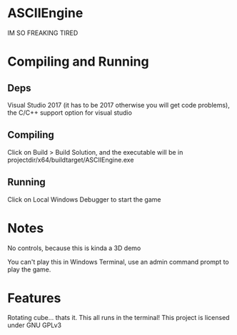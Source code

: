 # ASCIIEngine
IM SO FREAKING TIRED
# Compiling and Running
## Deps
Visual Studio 2017 (it has to be 2017 otherwise you will get code problems), the C/C++ support option for visual studio
## Compiling
Click on Build > Build Solution, and the executable will be in projectdir/x64/buildtarget/ASCIIEngine.exe
## Running
Click on Local Windows Debugger to start the game
# Notes
No controls, because this is kinda a 3D demo

You can't play this in Windows Terminal, use an admin command prompt to play the game.
# Features
Rotating cube... thats it.
This all runs in the terminal! This project is licensed under GNU GPLv3